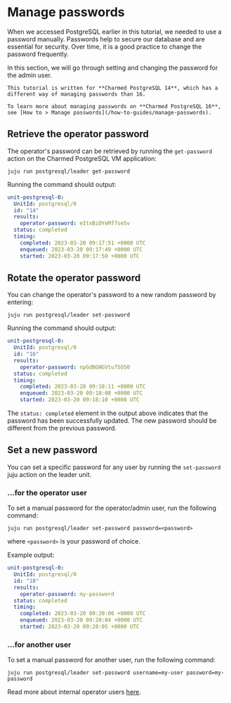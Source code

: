 # Manage passwords

When we accessed PostgreSQL earlier in this tutorial, we needed to use a password manually. Passwords help to secure our database and are essential for security. Over time, it is a good practice to change the password frequently. 

In this section, we will go through setting and changing the password for the admin user.

```{caution}
This tutorial is written for **Charmed PostgreSQL 14**, which has a different way of managing passwords than 16.

To learn more about managing passwords on **Charmed PostgreSQL 16**, see [How to > Manage passwords](/how-to-guides/manage-passwords).
```

## Retrieve the operator password

The operator's password can be retrieved by running the `get-password` action on the Charmed PostgreSQL VM application:
```text
juju run postgresql/leader get-password
```
Running the command should output:
```yaml
unit-postgresql-0:
  UnitId: postgresql/0
  id: "14"
  results:
    operator-password: eItxBiOYeMf7seSv
  status: completed
  timing:
    completed: 2023-03-20 09:17:51 +0000 UTC
    enqueued: 2023-03-20 09:17:49 +0000 UTC
    started: 2023-03-20 09:17:50 +0000 UTC
```

## Rotate the operator password

You can change the operator's password to a new random password by entering:
```text
juju run postgresql/leader set-password
```
Running the command should output:
```yaml
unit-postgresql-0:
  UnitId: postgresql/0
  id: "16"
  results:
    operator-password: npGdNGNGVtu7SO50
  status: completed
  timing:
    completed: 2023-03-20 09:18:11 +0000 UTC
    enqueued: 2023-03-20 09:18:08 +0000 UTC
    started: 2023-03-20 09:18:10 +0000 UTC
```
The `status: completed` element in the output above indicates that the password has been successfully updated. The new password should be different from the previous password.

## Set a new password

You can set a specific password for any user by running the `set-password` juju action on the leader unit.   

### ...for the operator user
To set a manual password for the operator/admin user, run the following command:
```text
juju run postgresql/leader set-password password=<password>
```
where `<password>` is your password of choice.

Example output:
```yaml
unit-postgresql-0:
  UnitId: postgresql/0
  id: "18"
  results:
    operator-password: my-password
  status: completed
  timing:
    completed: 2023-03-20 09:20:06 +0000 UTC
    enqueued: 2023-03-20 09:20:04 +0000 UTC
    started: 2023-03-20 09:20:05 +0000 UTC
```

### ...for another user
To set a manual password for another user, run the following command:
```text
juju run postgresql/leader set-password username=my-user password=my-password
```
Read more about internal operator users [here](/explanation/users).

